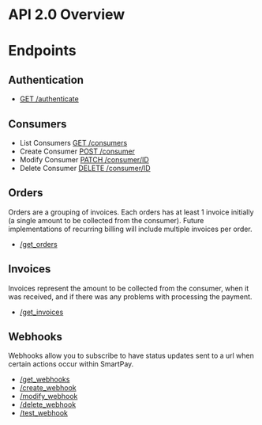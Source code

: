 # API 2.0 Overview

# Endpoints

## Authentication

- [GET /authenticate](authenticate/authenticate.md)

## Consumers

- List Consumers [GET /consumers](consumers/get_consumers.md)
- Create Consumer [POST /consumer](consumers/create_consumer.md)
- Modify Consumer [PATCH /consumer/ID](consumers/modify_consumer.md)
- Delete Consumer [DELETE /consumer/ID](consumers/delete_consumer.md)

## Orders

Orders are a grouping of invoices.  Each orders has at least 1 invoice initially (a single amount to be collected from the consumer).  Future implementations of recurring billing will include multiple invoices per order.

- [/get_orders](orders/get_orders.md)

## Invoices

Invoices represent the amount to be collected from the consumer, when it was received, and if there was any problems with processing the payment.

- [/get_invoices](invoices/get_invoices.md)

## Webhooks

Webhooks allow you to subscribe to have status updates sent to a url when certain actions occur within SmartPay.

- [/get_webhooks](webhooks/get_webhooks.md)
- [/create_webhook](webhooks/create_webhook.md)
- [/modify_webhook](webhooks/modify_webhook.md)
- [/delete_webhook](webhooks/delete_webhook.md)
- [/test_webhook](webhooks/test_webhook.md)